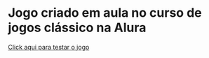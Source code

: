 # Jogo criado em aula no curso de jogos clássico na Alura

[Click aqui para testar o jogo](https://danielandersondasilva.github.io/alura-JogosClassicosParte2LacosEListasComJavascript/)
